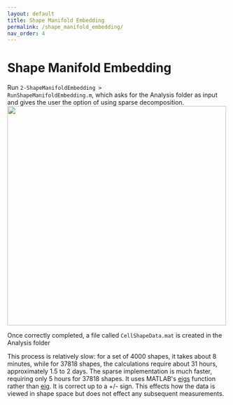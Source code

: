 ```yaml
---
layout: default
title: Shape Manifold Embedding
permalink: /shape_manifold_embedding/
nav_order: 4
---
```


# Shape Manifold Embedding

Run <code>2-ShapeManifoldEmbedding > RunShapeManifoldEmbedding.m</code>, which asks for the Analysis folder as input and gives the user the option of using sparse decomposition. 
<img align="center" width=500px src="./img/ShapeManifoldEmbeddingDialog.png">

Once correctly completed, a file called <code>CellShapeData.mat</code> is created in the Analysis folder

This process is relatively slow: for a set of 4000 shapes, it takes about 8 minutes, while for 37818 shapes, the calculations require about 31 hours, approximately 1.5 to 2 days. The sparse implementation is much faster, requiring only 5 hours for 37818 shapes. It uses MATLAB's [eigs](https://uk.mathworks.com/help/matlab/ref/eigs.html) function rather than [eig](https://uk.mathworks.com/help/matlab/ref/eig.html). It is correct up to a +/- sign. This effects how the data is viewed in shape space but does not effect any subsequent measurements.
